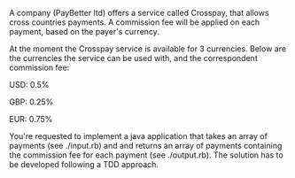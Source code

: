 A company (PayBetter ltd) offers a service called Crosspay, that allows cross countries payments. A commission fee will be applied on each payment, based on the payer's currency.

At the moment the Crosspay service is available for 3 currencies. Below are the currencies the service can be used with, and the correspondent commission fee:

USD: 0.5%

GBP: 0.25%

EUR: 0.75%

You're requested to implement a java application that takes an array of payments (see ./input.rb) and and returns an array of payments containing the commission fee for each payment (see ./output.rb). The solution has to be developed following a TDD approach.